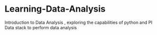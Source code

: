 # Learning-Data-Analysis
Introduction to Data Analysis , exploring the capabilities of python and PI Data stack to perform data analysis 
